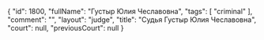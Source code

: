{
    "id": 1800,
    "fullName": "Густыр Юлия Чеславовна",
    "tags": [
        "criminal"
    ],
    "comment": "",
    "layout": "judge",
    "title": "Судья Густыр Юлия Чеславовна",
    "court": null,
    "previousCourt": null
}